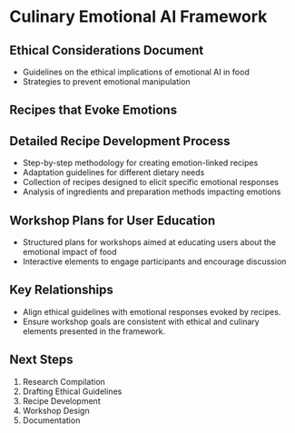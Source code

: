 

# Culinary Emotional AI Framework

## Ethical Considerations Document
- Guidelines on the ethical implications of emotional AI in food
- Strategies to prevent emotional manipulation

## Recipes that Evoke Emotions
## Detailed Recipe Development Process
- Step-by-step methodology for creating emotion-linked recipes
- Adaptation guidelines for different dietary needs
- Collection of recipes designed to elicit specific emotional responses
- Analysis of ingredients and preparation methods impacting emotions

## Workshop Plans for User Education
- Structured plans for workshops aimed at educating users about the emotional impact of food
- Interactive elements to engage participants and encourage discussion

## Key Relationships
- Align ethical guidelines with emotional responses evoked by recipes.
- Ensure workshop goals are consistent with ethical and culinary elements presented in the framework.

## Next Steps
1. Research Compilation
2. Drafting Ethical Guidelines
3. Recipe Development
4. Workshop Design
5. Documentation
